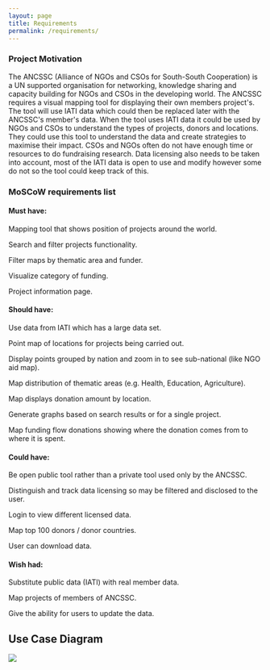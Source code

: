 ```yaml
---
layout: page
title: Requirements
permalink: /requirements/
---
```


### Project Motivation

The ANCSSC (Alliance of NGOs and CSOs for South-South Cooperation) is a UN supported organisation for networking, knowledge sharing and capacity building for NGOs and CSOs in the developing world. The ANCSSC requires a visual mapping tool for displaying their own members project's. The tool will use IATI data which could then be replaced later with the ANCSSC's member's data. When the tool uses IATI data it could be used by NGOs and CSOs to understand the types of projects, donors and locations. They could use this tool to understand the data and create strategies to maximise their impact. CSOs and NGOs often do not have enough time or resources to do fundraising research. 
Data licensing also needs to be taken into account, most of the IATI data is open to use and modify however some do not so the tool could keep track of this.

### MoSCoW requirements list

#### Must have:

Mapping tool that shows position of projects around the world.

Search and filter projects functionality.

Filter maps by thematic area and funder.

Visualize category of funding.

Project information page.

#### Should have:

Use data from IATI which has a large data set.

Point map of locations for projects being carried out.

Display points grouped by nation and zoom in to see sub-national (like NGO aid map).

Map distribution of thematic areas (e.g. Health, Education, Agriculture).

Map displays donation amount by location.

Generate graphs based on search results or for a single project.

Map funding flow donations showing where the donation comes from to where it is spent.

#### Could have:

Be open public tool rather than a private tool used only by the ANCSSC.

Distinguish and track data licensing so may be filtered and disclosed to the user.

Login to view different licensed data.

Map top 100 donors / donor countries.

User can download data.

#### Wish had:

Substitute public data (IATI) with real member data.

Map projects of members of ANCSSC.

Give the ability for users to update the data.

## Use Case Diagram
![]({{site.baseurl}}/images/use-cases.png)